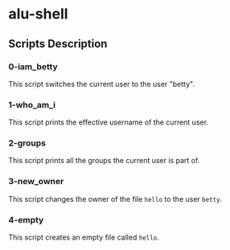 # alu-shell

## Scripts Description

### 0-iam_betty
This script switches the current user to the user "betty".

### 1-who_am_i
This script prints the effective username of the current user.

### 2-groups
This script prints all the groups the current user is part of.

### 3-new_owner
This script changes the owner of the file `hello` to the user `betty`.

### 4-empty
This script creates an empty file called `hello`.


